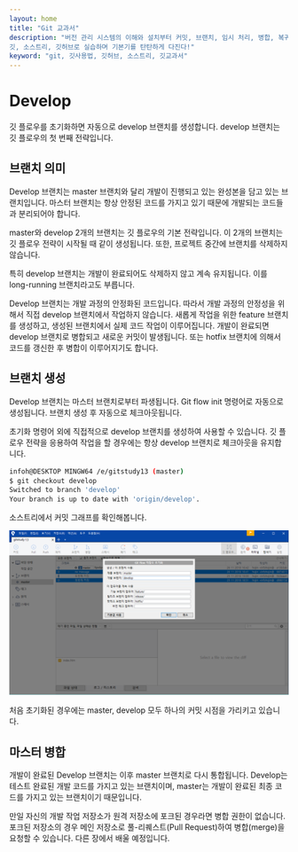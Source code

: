 ```yaml
---
layout: home
title: "Git 교과서"
description: "버전 관리 시스템의 이해와 설치부터 커밋, 브랜치, 임시 처리, 병합, 복귀, 서브모듈, 태그까지
깃, 소스트리, 깃허브로 실습하며 기본기를 탄탄하게 다진다!"
keyword: "git, 깃사용법, 깃허브, 소스트리, 깃교과서"
---
```

# Develop
깃 플로우를 초기화하면 자동으로 develop 브랜치를 생성합니다. develop 브랜치는 깃 플로우의 첫 번째 전략입니다.


## 브랜치 의미
Develop 브랜치는 master 브랜치와 달리 개발이 진행되고 있는 완성본을 담고 있는 브랜치입니다. 마스터 브랜치는 항상 안정된 코드를 가지고 있기 때문에 개발되는 코드들과 분리되어야 합니다. 

master와 develop 2개의 브랜치는 깃 플로우의 기본 전략입니다. 이 2개의 브랜치는 깃 플로우 전략이 시작될 때 같이 생성됩니다. 또한, 프로젝트 중간에 브랜치를 삭제하지 않습니다. 

특히 develop 브랜치는 개발이 완료되어도 삭제하지 않고 계속 유지됩니다. 이를 long-running 브랜치라고도 부릅니다.

Develop 브랜치는 개발 과정의 안정화된 코드입니다. 따라서 개발 과정의 안정성을 위해서 직접 develop 브랜치에서 작업하지 않습니다. 새롭게 작업을 위한 feature 브랜치를 생성하고, 생성된 브랜치에서 실제 코드 작업이 이루어집니다. 개발이 완료되면 develop 브랜치로 병합되고 새로운 커밋이 발생됩니다. 또는 hotfix 브랜치에 의해서 코드를 갱신한 후 병합이 이루어지기도 합니다.

## 브랜치 생성
Develop 브랜치는 마스터 브랜치로부터 파생됩니다. Git flow init 명령어로 자동으로 생성됩니다. 브랜치 생성 후 자동으로 체크아웃됩니다.

초기화 명령어 외에 직접적으로 develop 브랜치를 생성하여 사용할 수 있습니다. 깃 플로우 전략을 응용하여 작업을 할 경우에는 항상 develop 브랜치로 체크아웃을 유지합니다.

```bash
infoh@DESKTOP MINGW64 /e/gitstudy13 (master)
$ git checkout develop
Switched to branch 'develop'
Your branch is up to date with 'origin/develop'.
```

소스트리에서 커밋 그래프를 확인해봅니다. 

![develop](./img/gitflow_develop_01.png)


처음 초기화된 경우에는 master, develop 모두 하나의 커밋 시점을 가리키고 있습니다.

## 마스터 병합
개발이 완료된 Develop 브랜치는 이후 master 브랜치로 다시 통합됩니다. Develop는 테스트 완료된 개발 코드를 가지고 있는 브랜치이며, master는 개발이 완료된 최종 코드를 가지고 있는 브랜치이기 때문입니다.

만일 자신의 개발 작업 저장소가 원격 저장소에 포크된 경우라면 병합 권한이 없습니다. 포크된 저장소의 경우 메인 저장소로 풀-리퀘스트(Pull Request)하여 병합(merge)을 요청할 수 있습니다. 다른 장에서 배울 예정입니다.


